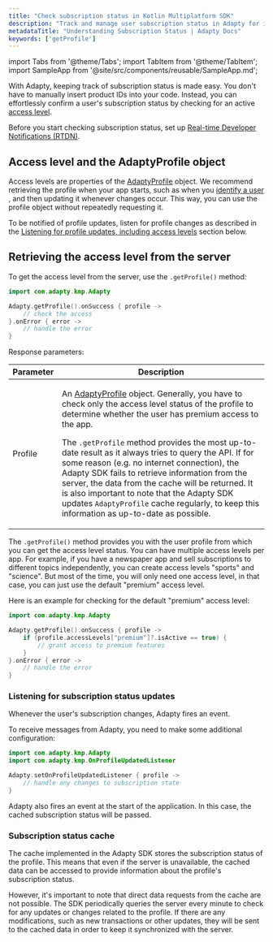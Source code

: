 ```yaml
---
title: "Check subscription status in Kotlin Multiplatform SDK"
description: "Track and manage user subscription status in Adapty for improved customer retention in your Kotlin Multiplatform app."
metadataTitle: "Understanding Subscription Status | Adapty Docs"
keywords: ['getProfile']
---
```


import Tabs from '@theme/Tabs';
import TabItem from '@theme/TabItem';
import SampleApp from '@site/src/components/reusable/SampleApp.md';

With Adapty, keeping track of subscription status is made easy. You don't have to manually insert product IDs into your code. Instead, you can effortlessly confirm a user's subscription status by checking for an active [access level](access-level).

Before you start checking subscription status, set up [Real-time Developer Notifications (RTDN)](enable-real-time-developer-notifications-rtdn).

## Access level and the AdaptyProfile object

Access levels are properties of the [AdaptyProfile](kmp-sdk-models#adaptyprofile) object. We recommend retrieving the profile when your app starts, such as when you [identify a user](android-identifying-users#setting-customer-user-id-on-configuration) , and then updating it whenever changes occur. This way, you can use the profile object without repeatedly requesting it.

To be notified of profile updates, listen for profile changes as described in the [Listening for profile updates, including access levels](android-listen-subscription-changes.md) section below.

<SampleApp />

## Retrieving the access level from the server

To get the access level from the server, use the `.getProfile()` method:

```kotlin showLineNumbers
import com.adapty.kmp.Adapty

Adapty.getProfile().onSuccess { profile ->
    // check the access
}.onError { error ->
    // handle the error
}
```

Response parameters:

| Parameter | Description                                                                                                                                                                                                                                                                                                                                                                                                                                                                                                                                                                                                                  |
| --------- |------------------------------------------------------------------------------------------------------------------------------------------------------------------------------------------------------------------------------------------------------------------------------------------------------------------------------------------------------------------------------------------------------------------------------------------------------------------------------------------------------------------------------------------------------------------------------------------------------------------------------|
| Profile   | <p>An [AdaptyProfile](kmp-sdk-models#adaptyprofile) object. Generally, you have to check only the access level status of the profile to determine whether the user has premium access to the app.</p><p></p><p>The `.getProfile` method provides the most up-to-date result as it always tries to query the API. If for some reason (e.g. no internet connection), the Adapty SDK fails to retrieve information from the server, the data from the cache will be returned. It is also important to note that the Adapty SDK updates `AdaptyProfile` cache regularly, to keep this information as up-to-date as possible.</p> |


The `.getProfile()` method provides you with the user profile from which you can get the access level status. You can have multiple access levels per app. For example, if you have a newspaper app and sell subscriptions to different topics independently, you can create access levels "sports" and "science". But most of the time, you will only need one access level, in that case, you can just use the default "premium" access level.

Here is an example for checking for the default "premium" access level:

```kotlin showLineNumbers
import com.adapty.kmp.Adapty

Adapty.getProfile().onSuccess { profile ->
    if (profile.accessLevels["premium"]?.isActive == true) {
        // grant access to premium features
    }
}.onError { error ->
    // handle the error
}
```


### Listening for subscription status updates

Whenever the user's subscription changes, Adapty fires an event.

To receive messages from Adapty, you need to make some additional configuration:


```kotlin showLineNumbers
import com.adapty.kmp.Adapty
import com.adapty.kmp.OnProfileUpdatedListener

Adapty.setOnProfileUpdatedListener { profile ->
    // handle any changes to subscription state
}
```

Adapty also fires an event at the start of the application. In this case, the cached subscription status will be passed.

### Subscription status cache

The cache implemented in the Adapty SDK stores the subscription status of the profile. This means that even if the server is unavailable, the cached data can be accessed to provide information about the profile's subscription status.

However, it's important to note that direct data requests from the cache are not possible. The SDK periodically queries the server every minute to check for any updates or changes related to the profile. If there are any modifications, such as new transactions or other updates, they will be sent to the cached data in order to keep it synchronized with the server.